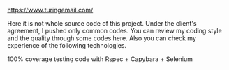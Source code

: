 https://www.turingemail.com/

Here it is not whole source code of this project. Under the client's agreement, I pushed only common codes.
You can review my coding style and the quality through some codes here. Also you can check my experience of the following technologies.

100% coverage testing code with Rspec + Capybara + Selenium

